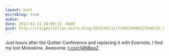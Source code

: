 ```yaml
---
layout: post
microblog: true
audio: 
date: 2012-02-11 20:09:15 -0600
guid: http://craigmcclellan.micro.blog/2012/02/12/t168516986127646722.html
---
```

Just hours after the Quitter Conference and replacing it with Evernote, I find my lost Moleskine. Awesome.  [t.co/c14NBpeZ](http://t.co/c14NBpeZ)
